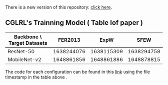 There is a new version of this repository: [click here](https://github.com/yao-papercodes/CGLRL).
## CGLRL's Trainning Model ( Table Ⅰof paper )

| Backbone \ Target Datasets | FER2013    | ExpW       | SFEW       |
| -------------------------- | ---------- | ---------- | ---------- |
| ResNet-50                  | 1638244076 | 1638115309 | 1638294758 |
| MobileNet-v2               | 1648861856 | 1648861886 | 1648878815 |

The code for each configuration can be found in this [link](https://pan.baidu.com/s/1n7h15RW_-Tui_wSspExjVQ?pwd=d9ar ) using the file timestamp in the table above .
